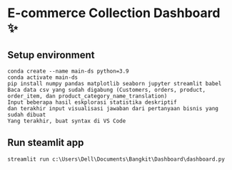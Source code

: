 # E-commerce Collection Dashboard ✨

## Setup environment
```
conda create --name main-ds python=3.9
conda activate main-ds
pip install numpy pandas matplotlib seaborn jupyter streamlit babel
Baca data csv yang sudah digabung (Customers, orders, product, order_item, dan product_category_name_translation)
Input beberapa hasil eskplorasi statistika deskriptif
dan terakhir input visualisasi jawaban dari pertanyaan bisnis yang sudah dibuat
Yang terakhir, buat syntax di VS Code
```

## Run steamlit app
```
streamlit run c:\Users\Dell\Documents\Bangkit\Dashboard\dashboard.py
```
